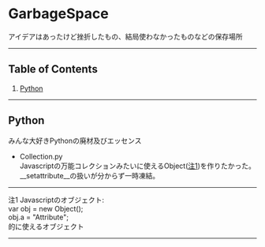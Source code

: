 # GarbageSpace
アイデアはあったけど挫折したもの、結局使わなかったものなどの保存場所

------
## Table of Contents
<ol>
	<li><a href='#Python'>Python</a></li>
</ol>

------
## Python
みんな大好きPythonの廃材及びエッセンス<br>
+ Collection.py<br>
Javascriptの万能コレクションみたいに使えるObject(<a href='#c1'>注1</a>)を作りたかった。__setattribute__の扱いが分からず一時凍結。

---

<span id=c1>注1</span> Javascriptのオブジェクト:<br>
var obj = new Object();<br>
obj.a = "Attribute";<br>
的に使えるオブジェクト<br>

---

